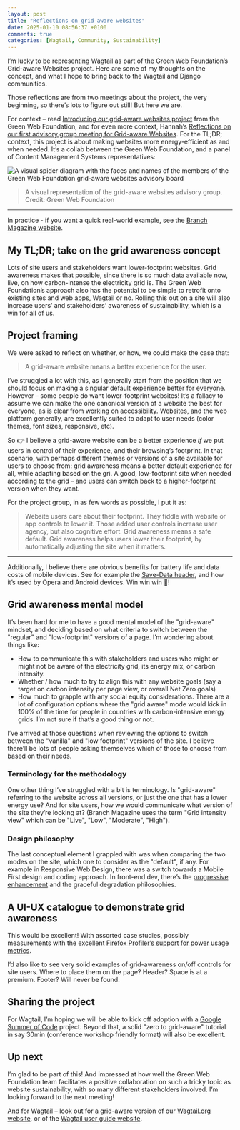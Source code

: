```yaml
---
layout: post
title: "Reflections on grid-aware websites"
date: 2025-01-10 08:56:37 +0100
comments: true
categories: [Wagtail, Community, Sustainability]
---
```


I’m lucky to be representing Wagtail as part of the Green Web Foundation’s Grid-aware Websites project. Here are some of my thoughts on the concept, and what I hope to bring back to the Wagtail and Django communities.

<!-- more -->

Those reflections are from two meetings about the project, the very beginning, so there’s lots to figure out still! But here we are.

For context – read [Introducing our grid-aware websites project](https://www.thegreenwebfoundation.org/news/introducing-our-grid-aware-websites-project/) from the Green Web Foundation, and for even more context, Hannah’s [Reflections on our first advisory group meeting for Grid-aware Websites](https://www.thegreenwebfoundation.org/news/first-grid-aware-websites-advisory-group-meeting/). For the TL;DR; context, this project is about making websites more energy-efficient as and when needed. It’s a collab between the Green Web Foundation, and a panel of Content Management Systems representatives:

![A visual spider diagram with the faces and names of the members of the Green Web Foundation grid-aware websites advisory board](/images/blog/reflections-on-grid-aware-websites/grid-aware-websites-advisory-board-members.jpg)

> A visual representation of the grid-aware websites advisory group. Credit: Green Web Foundation

---

In practice - if you want a quick real-world example, see the [Branch Magazine website](https://branch.climateaction.tech/).

## My TL;DR; take on the grid awareness concept

Lots of site users and stakeholders want lower-footprint websites. Grid awareness makes that possible, since there is so much data available now, live, on how carbon-intense the electricity grid is. The Green Web Foundation’s approach also has the potential to be simple to retrofit onto existing sites and web apps, Wagtail or no. Rolling this out on a site will also increase users’ and stakeholders’ awareness of sustainability, which is a win for all of us.

## Project framing

We were asked to reflect on whether, or how, we could make the case that:

> A grid-aware website means a better experience for the user.

I’ve struggled a lot with this, as I generally start from the position that we should focus on making a singular default experience better for everyone. However – some people do want lower-footprint websites! It’s a fallacy to assume we can make the one canonical version of a website the best for everyone, as is clear from working on accessibility. Websites, and the web platform generally, are excellently suited to adapt to user needs (color themes, font sizes, responsive, etc).

So 👉️ I believe a grid-aware website can be a better experience _if_ we put users in control of their experience, and their browsing’s footprint. In that scenario, with perhaps different themes or versions of a site available for users to choose from: grid awareness means a better default experience for all, while adapting based on the gri. A good, low-footprint site when needed according to the grid – and users can switch back to a higher-footprint version when they want.

For the project group, in as few words as possible, I put it as:

> Website users care about their footprint. They fiddle with website or app controls to lower it. Those added user controls increase user agency, but also cognitive effort. Grid awareness means a safe default. Grid awareness helps users lower their footprint, by automatically adjusting the site when it matters.

---

Additionally, I believe there are obvious benefits for battery life and data costs of mobile devices. See for example the [Save-Data header](https://www.keycdn.com/blog/save-data), and how it’s used by Opera and Android devices. Win win win 🎉!

## Grid awareness mental model

It’s been hard for me to have a good mental model of the "grid-aware" mindset, and deciding based on what criteria to switch between the "regular" and "low-footprint" versions of a page. I’m wondering about things like:

- How to communicate this with stakeholders and users who might or might not be aware of the electricity grid, its energy mix, or carbon intensity.
- Whether / how much to try to align this with any website goals (say a target on carbon intensity per page view, or overall Net Zero goals)
- How much to grapple with any social equity considerations. There are a lot of configuration options where the "grid aware" mode would kick in 100% of the time for people in countries with carbon-intensive energy grids. I’m not sure if that’s a good thing or not.

I’ve arrived at those questions when reviewing the options to switch between the "vanilla" and "low footprint" versions of the site. I believe there’ll be lots of people asking themselves which of those to choose from based on their needs.

### Terminology for the methodology

One other thing I’ve struggled with a bit is terminology. Is "grid-aware" referring to the website across all versions, or just the one that has a lower energy use? And for site users, how we would communicate what version of the site they’re looking at? (Branch Magazine uses the term "Grid intensity view" which can be "Live", "Low", "Moderate", "High").

### Design philosophy

The last conceptual element I grappled with was when comparing the two modes on the site, which one to consider as the "default", if any. For example in Responsive Web Design, there was a switch towards a Mobile First design and coding approach. In front-end dev, there’s the [progressive enhancement](https://developer.mozilla.org/en-US/docs/Glossary/Progressive_Enhancement) and the graceful degradation philosophies.

## A UI-UX catalogue to demonstrate grid awareness

This would be excellent! With assorted case studies, possibly measurements with the excellent [Firefox Profiler’s support for power usage metrics](https://www.thegreenwebfoundation.org/news/carbon-emissions-in-browser-devtools-firefox-profiler-and-co2-js/).

I’d also like to see very solid examples of grid-awareness on/off controls for site users. Where to place them on the page? Header? Space is at a premium. Footer? Will never be found.

## Sharing the project

For Wagtail, I’m hoping we will be able to kick off adoption with a [Google Summer of Code](https://summerofcode.withgoogle.com/) project. Beyond that, a solid "zero to grid-aware" tutorial in say 30min (conference workshop friendly format) will also be excellent.

## Up next

I’m glad to be part of this! And impressed at how well the Green Web Foundation team facilitates a positive collaboration on such a tricky topic as website sustainability, with so many different stakeholders involved. I’m looking forward to the next meeting!

And for Wagtail – look out for a grid-aware version of our [Wagtail.org website](https://wagtail.org/), or of the [Wagtail user guide website](https://guide.wagtail.org/).
